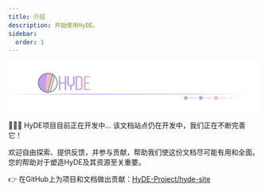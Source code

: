 ```yaml
---
title: 介绍
description: 开始使用HyDE。
sidebar:
  order: 1
---
```


<div align="center"><img src="https://raw.githubusercontent.com/prasanthrangan/hyprdots/main/Source/assets/hyde_banner.png"><br></div>

🚧🚧🚧 HyDE项目目前正在开发中...
该文档站点仍在开发中，我们正在不断完善它！

欢迎自由探索、提供反馈，并参与贡献，帮助我们使这份文档尽可能有用和全面。
您的帮助对于塑造HyDE及其资源至关重要。

👉 在GitHub上为项目和文档做出贡献：[HyDE-Project/hyde-site](https://github.com/HyDE-Project/hyde-site)